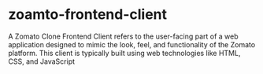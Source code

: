 # zoamto-frontend-client
A Zomato Clone Frontend Client refers to the user-facing part of a web application designed to mimic the look, feel, and functionality of the Zomato platform. This client is typically built using web technologies like HTML, CSS, and JavaScript
